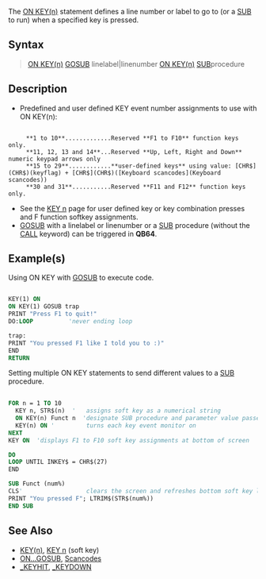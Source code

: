 The [ON KEY(n)](ON-KEY(n)) statement defines a line number or label to go to (or a [SUB](SUB) to run) when a specified key is pressed.

## Syntax

>  [ON KEY(n)](ON-KEY(n)) [GOSUB](GOSUB) linelabel|linenumber
>  [ON KEY(n)](ON-KEY(n)) [SUB](SUB)procedure

## Description

* Predefined and user defined KEY event number assignments to use with ON KEY(n): 

```text

     **1 to 10**.............Reserved **F1 to F10** function keys only.
     **11, 12, 13 and 14**...Reserved **Up, Left, Right and Down** numeric keypad arrows only
     **15 to 29**............**user-defined keys** using value: [CHR$](CHR$)(keyflag) + [CHR$](CHR$)([Keyboard scancodes](Keyboard scancodes))
     **30 and 31**...........Reserved **F11 and F12** function keys only.

```

* See the [KEY n](KEY-n) page for user defined key or key combination presses and F function softkey assignments.
* [GOSUB](GOSUB) with a linelabel or linenumber  or a [SUB](SUB) procedure (without the [CALL](CALL) keyword) can be triggered in **QB64**.

## Example(s)

Using ON KEY with [GOSUB](GOSUB) to execute code.

```vb

KEY(1) ON
ON KEY(1) GOSUB trap
PRINT "Press F1 to quit!"
DO:LOOP          'never ending loop

trap:
PRINT "You pressed F1 like I told you to :)"
END
RETURN 

```

Setting multiple ON KEY statements to send different values to a [SUB](SUB) procedure.

```vb
  
FOR n = 1 TO 10
  KEY n, STR$(n)  '   assigns soft key as a numerical string 
  ON KEY(n) Funct n  'designate SUB procedure and parameter value passed
  KEY(n) ON '         turns each key event monitor on
NEXT
KEY ON  'displays F1 to F10 soft key assignments at bottom of screen

DO
LOOP UNTIL INKEY$ = CHR$(27)
END

SUB Funct (num%)
CLS'                  clears the screen and refreshes bottom soft key list
PRINT "You pressed F"; LTRIM$(STR$(num%))
END SUB 

```

## See Also

* [KEY(n)](KEY(n)), [KEY n](KEY-n) (soft key)
* [ON...GOSUB](ON...GOSUB), [Scancodes](Scancodes)
* [_KEYHIT](_KEYHIT), [_KEYDOWN](_KEYDOWN)
